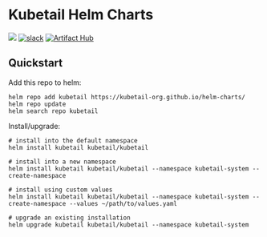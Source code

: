 # Kubetail Helm Charts

<a href="https://discord.gg/pXHXaUqt"><img src="https://img.shields.io/discord/1212031524216770650?logo=Discord&style=flat-square&logoColor=FFFFFF&labelColor=5B65F0&label=Discord&color=64B73A"></a>
[![slack](https://img.shields.io/badge/Slack-kubetail-364954?logo=slack&labelColor=4D1C51)](https://join.slack.com/t/kubetail/shared_invite/zt-2cq01cbm8-e1kbLT3EmcLPpHSeoFYm1w)
[![Artifact Hub](https://img.shields.io/endpoint?url=https://artifacthub.io/badge/repository/kubetail)](https://artifacthub.io/packages/search?repo=kubetail)

## Quickstart

Add this repo to helm:

```console
helm repo add kubetail https://kubetail-org.github.io/helm-charts/
helm repo update
helm search repo kubetail
```

Install/upgrade:

```console
# install into the default namespace
helm install kubetail kubetail/kubetail

# install into a new namespace
helm install kubetail kubetail/kubetail --namespace kubetail-system --create-namespace

# install using custom values
helm install kubetail kubetail/kubetail --namespace kubetail-system --create-namespace --values ~/path/to/values.yaml

# upgrade an existing installation
helm upgrade kubetail kubetail/kubetail --namespace kubetail-system
```
